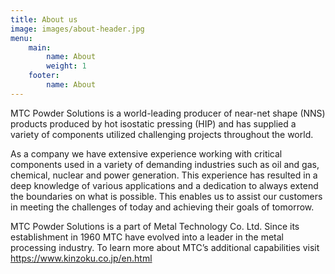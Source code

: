 ```yaml
---
title: About us
image: images/about-header.jpg
menu:
    main:
        name: About
        weight: 1
    footer:
        name: About
---
```


MTC Powder Solutions is a world-leading producer of near-net shape (NNS) products produced by hot isostatic pressing (HIP) and has supplied a variety of components utilized challenging projects throughout the world.

As a company we have extensive experience working with critical components used in a variety of demanding industries such as oil and gas, chemical, nuclear and power generation. This experience has resulted in a deep knowledge of various applications and a dedication to always extend the boundaries on what is possible. This enables us to assist our customers in meeting the challenges of today and achieving their goals of tomorrow.

MTC Powder Solutions is a part of Metal Technology Co. Ltd. Since its establishment in 1960 MTC have evolved into a leader in the metal processing industry. To learn more about MTC’s additional capabilities visit https://www.kinzoku.co.jp/en.html